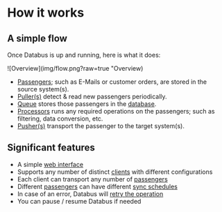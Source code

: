 # How it works

## A simple flow

Once Databus is up and running, here is what it does:

![Overview](img/flow.png?raw=true "Overview)

- [Passengers](passenger.md); such as E-Mails or customer orders, are stored in the source system(s).
- [Puller(s)](puller.md) detect & read new passengers periodically.
- [Queue](queue.md) stores those passengers in the [database](database.md).
- [Processors](processor.md) runs any required operations on the passengers; such as filtering, data conversion, etc.
- [Pusher(s)](pusher.md) transport the passenger to the target system(s).

## Significant features

- A simple [web interface](web)
- Supports any number of distinct [clients](client.md) with different configurations
- Each client can transport any number of [passengers](passenger.md)
- Different [passengers](passenger.md) can have different [sync schedules](dispatcher.md)
- In case of an error, Databus will [retry the operation](queue.md)
- You can pause / resume Databus if needed